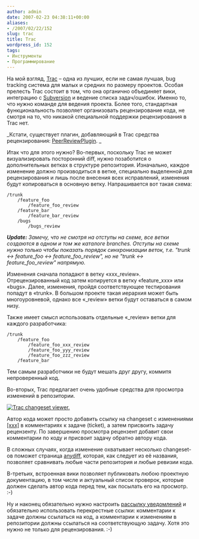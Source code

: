 ```yaml
---
author: admin
date: 2007-02-23 04:38:11+00:00
aliases:
- /2007/02/22/152
slug: trac
title: Trac
wordpress_id: 152
tags:
- Инструменты
- Программирование
---
```


На мой взгляд, [Trac](http://trac.edgewall.org/) – одна из лучших, если не самая лучшая, bug tracking система для малых и средних по размеру проектов. Особая прелесть Trac состоит в том, что она органично объединяет вики, интеграцию с [Subversion](http://subversion.tigris.org/) и ведение списка задач/ошибок. Именно то, что нужно команде для ведения проекта. Более того, стандартная функциональность позволяет организовать рецензирование кода, не смотря на то, что никакой специальной поддержки рецензирования в Trac нет. 

_Кстати, существует плагин, добавляющий в Trac средства рецензирования: [PeerReviewPlugin](http://www.trac-hacks.org/wiki/PeerReviewPlugin).
_

Итак что для этого нужно? Во-первых, поскольку Trac не может визуализировать посторонний diff, нужно позаботится о дополнительных ветках в структуре репозитория. Изначально, каждое изменение должно производиться в ветке, специально выделенной для рецензирования и лишь после внесения всех исправлений, изменения будут копироваться в основную ветку. Напрашивается вот такая схема:

```no-highlight
/trunk
	/feature_foo
		/feature_foo_review
	/feature_bar
		/feature_bar_review
	/bugs
		/bugs_review
```

_**Update:** Замечу, что не смотря на отступы на схеме, все ветки создаются в одном и том же каталоге branches. Отступы на схеме нужно только чтобы показать порядок синхронизации веток, т.е. "trunk <-> feature_foo <-> feature_foo_review", но не "trunk <-> feature_foo_review" напрямую._

Изменения сначала попадают в ветку «xxx_review». Отрецензированный код затем копируется в ветку «feature_xxx» или «bugs». Далее, изменения, пройдя соответствующее тестирования попадут в «trunk». В большом проекте такая иерархия может быть многоуровневой, однако все «_review» ветки будут оставаться в самом низу.

Также имеет смысл использовать отдельные «_review» ветки для каждого разработчика:

```no-highlight
/trunk
	/feature_foo
		/feature_foo_xxx_review
		/feature_foo_yyy_review
		/feature_foo_zzz_review
	/feature_bar
```

Тем самым разработчики не будут мешать друг другу, коммитя непроверенный код.

Во-вторых, Trac предлагает очень удобные средства для просмотра изменений в репозитории. 

[![Trac changeset viewer.](/2007/02/trac_diff.thumbnail.png)](/2007/02/trac_diff.png)

Автор кода может просто добавить ссылку на changeset с изменениями [[xxx]](http://trac.edgewall.org/wiki/TracLinks) в комментариях к задаче (ticket), а затем присвоить задачу рецензенту. По завершению просмотра рецензент добавит свои комментарии по коду и присвоит задачу обратно автору кода.

В сложных случаях, когда изменение охватывает несколько changeset-ов поможет страница [anydiff](http://trac.edgewall.org/anydiff), которая, как следует из её названия, позволяет сравнивать любые части репозитория и любые ревизии кода.

В-третьих, встроенная вики позволяет публиковать любою проектную документацию, в том числе и актуальный список проверок, которые должен сделать автор кода перед тем, как посылать его на просмотр. :-)

Ну и наконец обязательно нужно настроить [рассылку уведомлений](http://trac.edgewall.org/wiki/TracNotification) и обязательно использовать перекрестные ссылки: комментарии к задаче должны ссылаться на код, а комментарии к изменениям в репозитории должны ссылаться на соответствующую задачу. Хотя это нужно не только для рецензирования. :-)
